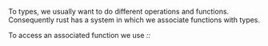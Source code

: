 To types, we usually want to do different operations and functions.
Consequently rust has a system in which we associate functions with types.

To access an associated function we use
	*<type> :: <associated function>*
